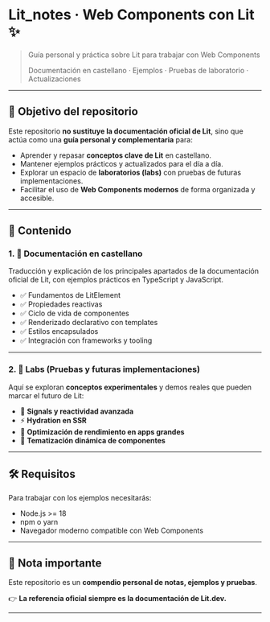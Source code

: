 # Lit_notes · Web Components con Lit ✨

> Guía personal y práctica sobre Lit para trabajar con Web Components
>
> Documentación en castellano · Ejemplos · Pruebas de laboratorio · Actualizaciones

---

## 📌 Objetivo del repositorio

Este repositorio **no sustituye la documentación oficial de Lit**, sino que actúa como una **guía personal y complementaria** para:

- Aprender y repasar **conceptos clave de Lit** en castellano.
- Mantener ejemplos prácticos y actualizados para el día a día.
- Explorar un espacio de **laboratorios (labs)** con pruebas de futuras implementaciones.
- Facilitar el uso de **Web Components modernos** de forma organizada y accesible.

---

## 🚀 Contenido

### 1. 📖 Documentación en castellano

Traducción y explicación de los principales apartados de la documentación oficial de Lit, con ejemplos prácticos en TypeScript y JavaScript.

- ✅ Fundamentos de LitElement
- ✅ Propiedades reactivas
- ✅ Ciclo de vida de componentes
- ✅ Renderizado declarativo con templates
- ✅ Estilos encapsulados
- ✅ Integración con frameworks y tooling

---

### 2. 🧪 Labs (Pruebas y futuras implementaciones)

Aquí se exploran **conceptos experimentales** y demos reales que pueden marcar el futuro de Lit:

- 🧩 **Signals y reactividad avanzada**
- ⚡ **Hydration en SSR**
- 🔬 **Optimización de rendimiento en apps grandes**
- 🎨 **Tematización dinámica de componentes**

---

## 🛠️ Requisitos

Para trabajar con los ejemplos necesitarás:

- Node.js >= 18
- npm o yarn
- Navegador moderno compatible con Web Components

---

## 📢 Nota importante

Este repositorio es un **compendio personal de notas, ejemplos y pruebas**.

👉 **La referencia oficial siempre es la documentación de Lit.dev.**

---
